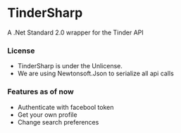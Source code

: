# TinderSharp
A .Net Standard 2.0 wrapper for the Tinder API

### License

* TinderSharp is under the Unlicense.
* We are using Newtonsoft.Json to serialize all api calls

### Features as of now

- Authenticate with facebool token
- Get your own profile
- Change search preferences

